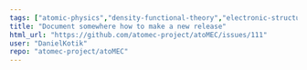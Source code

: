 ```yaml
---
tags: ["atomic-physics","density-functional-theory","electronic-structure","enhancement","not-critical","plasma-physics","warm-dense-matter"]
title: "Document somewhere how to make a new release"
html_url: "https://github.com/atomec-project/atoMEC/issues/111"
user: "DanielKotik"
repo: "atomec-project/atoMEC"
---
```


